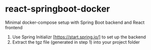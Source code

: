 # react-springboot-docker
Minimal docker-compose setup with Spring Boot backend and React frontend

1. Use Spring Initializr [https://start.spring.io/] to set up the backend
2. Extract the tgz file (generated in step 1) into your project folder
